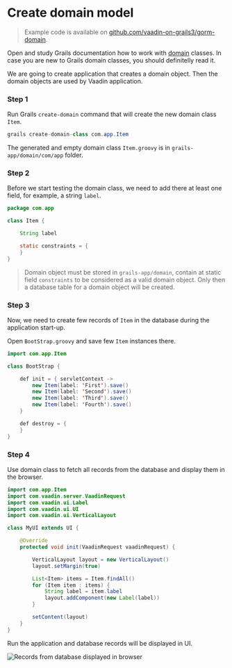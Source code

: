 # Create domain model

> Example code is available on
[github.com/vaadin-on-grails3/gorm-domain](https://github.com/vaadin-on-grails3/gorm-domain).

Open and study Grails documentation how to work with [domain](http://grails.org/doc/latest/guide/single.html#domainClasses) classes. In case you are new to Grails domain classes, you should definitelly read it.

We are going to create application that creates a domain object. Then the domain objects are used by Vaadin application.

### Step 1

Run Grails `create-domain` command that will create the new domain class `Item`.

``` java
grails create-domain-class com.app.Item
```

The generated and empty domain class `Item.groovy` is in `grails-app/domain/com/app` folder.

### Step 2

Before we start testing the domain class, we need to add there at least one field, for example, a string `label`.

``` java
package com.app

class Item {

    String label

    static constraints = {
    }
}
```

> Domain object must be stored in `grails-app/domain`, contain at static field `constraints` to be considered as a valid domain object. Only then a database table for a domain object will be created.

### Step 3

Now, we need to create few records of `Item` in the database during the application start-up.

Open `BootStrap.groovy` and save few `Item` instances there.

``` java
import com.app.Item

class BootStrap {

    def init = { servletContext ->
        new Item(label: 'First').save()
        new Item(label: 'Second').save()
        new Item(label: 'Third').save()
        new Item(label: 'Fourth').save()
    }

    def destroy = {
    }
}

```

### Step 4

Use domain class to fetch all records from the database and display them in the browser.

``` java
import com.app.Item
import com.vaadin.server.VaadinRequest
import com.vaadin.ui.Label
import com.vaadin.ui.UI
import com.vaadin.ui.VerticalLayout

class MyUI extends UI {

    @Override
    protected void init(VaadinRequest vaadinRequest) {

        VerticalLayout layout = new VerticalLayout()
        layout.setMargin(true)

        List<Item> items = Item.findAll()
        for (Item item : items) {
            String label = item.label
            layout.addComponent(new Label(label))
        }

        setContent(layout)
    }
}
```

Run the application and database records will be displayed in UI.

![Records from database displayed in browser](http://vaadinongrails.com/book/2_1_1_domains_in_browser.png)
